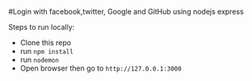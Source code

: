 #Login with facebook,twitter, Google and GitHub using nodejs express

Steps to run locally:

* Clone this repo
* run `npm install`
* run `nodemon`
* Open browser then go to `http://127.0.0.1:3000`
